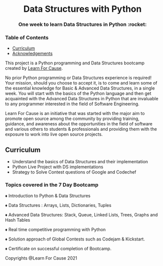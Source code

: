 
<h1 align="center">
Data Structures with Python</h1>
<h3 align="center">
  One week to learn Data Structures in Python :rocket:
</h3>


### Table of Contents

- [Curriculum](#curriculum)
- [Acknowledgements](#acknowledgements)

This project is a Python programming and Data Structures bootcamp created by [Learn For Cause](https://www.learnforcause.com).

No prior Python programming or Data Structures experience is required! Your mission, should you choose to accept it, is to come and learn some of the essential knowledge for Basic & Advanced Data Structures, in a single week. You will start with the basics of the Python language and then get acquainted with the Advanced Data Structures in Python that are invaluable to any programmer interested in the field of Software Engineering.

Learn For Cause is an initiative that was started with the major aim to promote open source among the community by providing training, guidance, and awareness about the opportunities in the field of software and various others to students & professionals and providing them with the exposure to work into live open source projects.

## Curriculum

- Understand the basics of Data Structures and their implementation
- Python Live Project with DS implementations
- Strategy to Solve Contest questions of Google and Codechef

### Topics covered in the 7 Day Bootcamp

♦️ Introduction to Python & Data Structures

♦️ Data Structures : Arrays, Lists, Dictionaries, Tuples

♦️ Advanced Data Structures: Stack, Queue, Linked Lists, Trees, Graphs and Hash Tables

♦️ Real time competitive programming with Python

♦️ Solution approach of Global Contests such as Codejam & Kickstart. 

♦️ Certificate on successful completion of Bootcamp.


Copyrights @Learn For Cause 2021
